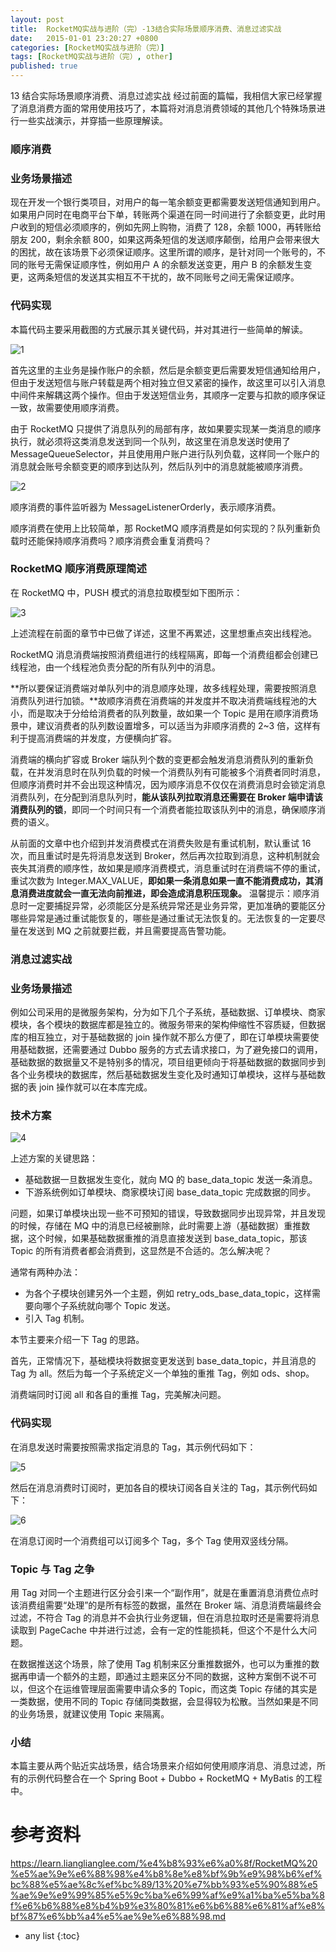 ```yaml
---
layout: post
title:  RocketMQ实战与进阶（完）-13结合实际场景顺序消费、消息过滤实战
date:   2015-01-01 23:20:27 +0800
categories: [RocketMQ实战与进阶（完）]
tags: [RocketMQ实战与进阶（完）, other]
published: true
---
```




13 结合实际场景顺序消费、消息过滤实战
经过前面的篇幅，我相信大家已经掌握了消息消费方面的常用使用技巧了，本篇将对消息消费领域的其他几个特殊场景进行一些实战演示，并穿插一些原理解读。

### 顺序消费

### **业务场景描述**

现在开发一个银行类项目，对用户的每一笔余额变更都需要发送短信通知到用户。如果用户同时在电商平台下单，转账两个渠道在同一时间进行了余额变更，此时用户收到的短信必须顺序的，例如先网上购物，消费了 128，余额 1000，再转账给朋友 200，剩余余额 800，如果这两条短信的发送顺序颠倒，给用户会带来很大的困扰，故在该场景下必须保证顺序。这里所谓的顺序，是针对同一个账号的，不同的账号无需保证顺序性，例如用户 A 的余额发送变更，用户 B 的余额发生变更，这两条短信的发送其实相互不干扰的，故不同账号之间无需保证顺序。

### **代码实现**

本篇代码主要采用截图的方式展示其关键代码，并对其进行一些简单的解读。

![1](https://learn.lianglianglee.com/%e4%b8%93%e6%a0%8f/RocketMQ%20%e5%ae%9e%e6%88%98%e4%b8%8e%e8%bf%9b%e9%98%b6%ef%bc%88%e5%ae%8c%ef%bc%89/assets/20200823180055930.png)

首先这里的主业务是操作账户的余额，然后是余额变更后需要发短信通知给用户，但由于发送短信与账户转载是两个相对独立但又紧密的操作，故这里可以引入消息中间件来解耦这两个操作。但由于发送短信业务，其顺序一定要与扣款的顺序保证一致，故需要使用顺序消费。

由于 RocketMQ 只提供了消息队列的局部有序，故如果要实现某一类消息的顺序执行，就必须将这类消息发送到同一个队列，故这里在消息发送时使用了 MessageQueueSelector，并且使用用户账户进行队列负载，这样同一个账户的消息就会账号余额变更的顺序到达队列，然后队列中的消息就能被顺序消费。

![2](https://learn.lianglianglee.com/%e4%b8%93%e6%a0%8f/RocketMQ%20%e5%ae%9e%e6%88%98%e4%b8%8e%e8%bf%9b%e9%98%b6%ef%bc%88%e5%ae%8c%ef%bc%89/assets/2020082318010499.png)

顺序消费的事件监听器为 MessageListenerOrderly，表示顺序消费。

顺序消费在使用上比较简单，那 RocketMQ 顺序消费是如何实现的？队列重新负载时还能保持顺序消费吗？顺序消费会重复消费吗？

### **RocketMQ 顺序消费原理简述**

在 RocketMQ 中，PUSH 模式的消息拉取模型如下图所示：

![3](https://learn.lianglianglee.com/%e4%b8%93%e6%a0%8f/RocketMQ%20%e5%ae%9e%e6%88%98%e4%b8%8e%e8%bf%9b%e9%98%b6%ef%bc%88%e5%ae%8c%ef%bc%89/assets/20200823180115406.png)

上述流程在前面的章节中已做了详述，这里不再累述，这里想重点突出线程池。

RocketMQ 消息消费端按照消费组进行的线程隔离，即每一个消费组都会创建已线程池，由一个线程池负责分配的所有队列中的消息。

**所以要保证消费端对单队列中的消息顺序处理，故多线程处理，需要按照消息消费队列进行加锁。**故顺序消费在消费端的并发度并不取决消费端线程池的大小，而是取决于分给给消费者的队列数量，故如果一个 Topic 是用在顺序消费场景中，建议消费者的队列数设置增多，可以适当为非顺序消费的 2~3 倍，这样有利于提高消费端的并发度，方便横向扩容。

消费端的横向扩容或 Broker 端队列个数的变更都会触发消息消费队列的重新负载，在并发消息时在队列负载的时候一个消费队列有可能被多个消费者同时消息，但顺序消费时并不会出现这种情况，因为顺序消息不仅仅在消费消息时会锁定消息消费队列，在分配到消息队列时，**能从该队列拉取消息还需要在 Broker 端申请该消费队列的锁**，即同一个时间只有一个消费者能拉取该队列中的消息，确保顺序消费的语义。

从前面的文章中也介绍到并发消费模式在消费失败是有重试机制，默认重试 16 次，而且重试时是先将消息发送到 Broker，然后再次拉取到消息，这种机制就会丧失其消费的顺序性，故如果是顺序消费模式，消息重试时在消费端不停的重试，重试次数为 Integer.MAX_VALUE，**即如果一条消息如果一直不能消费成功，其消息消费进度就会一直无法向前推进，即会造成消息积压现象。**
温馨提示：顺序消息时一定要捕捉异常，必须能区分是系统异常还是业务异常，更加准确的要能区分哪些异常是通过重试能恢复的，哪些是通过重试无法恢复的。无法恢复的一定要尽量在发送到 MQ 之前就要拦截，并且需要提高告警功能。

### 消息过滤实战

### **业务场景描述**

例如公司采用的是微服务架构，分为如下几个子系统，基础数据、订单模块、商家模块，各个模块的数据库都是独立的。微服务带来的架构伸缩性不容质疑，但数据库的相互独立，对于基础数据的 join 操作就不那么方便了，即在订单模块需要使用基础数据，还需要通过 Dubbo 服务的方式去请求接口，为了避免接口的调用，基础数据的数据量又不是特别多的情况，项目组更倾向于将基础数据的数据同步到各个业务模块的数据库，然后基础数据发生变化及时通知订单模块，这样与基础数据的表 join 操作就可以在本库完成。

### **技术方案**

![4](https://learn.lianglianglee.com/%e4%b8%93%e6%a0%8f/RocketMQ%20%e5%ae%9e%e6%88%98%e4%b8%8e%e8%bf%9b%e9%98%b6%ef%bc%88%e5%ae%8c%ef%bc%89/assets/20200823180123686.png)

上述方案的关键思路：

* 基础数据一旦数据发生变化，就向 MQ 的 base_data_topic 发送一条消息。
* 下游系统例如订单模块、商家模块订阅 base_data_topic 完成数据的同步。

问题，如果订单模块出现一些不可预知的错误，导致数据同步出现异常，并且发现的时候，存储在 MQ 中的消息已经被删除，此时需要上游（基础数据）重推数据，这个时候，如果基础数据重推的消息直接发送到 base_data_topic，那该 Topic 的所有消费者都会消费到，这显然是不合适的。怎么解决呢？

通常有两种办法：

* 为各个子模块创建另外一个主题，例如 retry_ods_base_data_topic，这样需要向哪个子系统就向哪个 Topic 发送。
* 引入 Tag 机制。

本节主要来介绍一下 Tag 的思路。

首先，正常情况下，基础模块将数据变更发送到 base_data_topic，并且消息的 Tag 为 all。然后为每一个子系统定义一个单独的重推 Tag，例如 ods、shop。

消费端同时订阅 all 和各自的重推 Tag，完美解决问题。

### **代码实现**

在消息发送时需要按照需求指定消息的 Tag，其示例代码如下：

![5](https://learn.lianglianglee.com/%e4%b8%93%e6%a0%8f/RocketMQ%20%e5%ae%9e%e6%88%98%e4%b8%8e%e8%bf%9b%e9%98%b6%ef%bc%88%e5%ae%8c%ef%bc%89/assets/20200823180130930.png)

然后在消息消费时订阅时，更加各自的模块订阅各自关注的 Tag，其示例代码如下：

![6](https://learn.lianglianglee.com/%e4%b8%93%e6%a0%8f/RocketMQ%20%e5%ae%9e%e6%88%98%e4%b8%8e%e8%bf%9b%e9%98%b6%ef%bc%88%e5%ae%8c%ef%bc%89/assets/20200823180139407.png)

在消息订阅时一个消费组可以订阅多个 Tag，多个 Tag 使用双竖线分隔。

### **Topic 与 Tag 之争**

用 Tag 对同一个主题进行区分会引来一个“副作用”，就是在重置消息消费位点时该消费组需要“处理”的是所有标签的数据，虽然在 Broker 端、消息消费端最终会过滤，不符合 Tag 的消息并不会执行业务逻辑，但在消息拉取时还是需要将消息读取到 PageCache 中并进行过滤，会有一定的性能损耗，但这个不是什么大问题。

在数据推送这个场景，除了使用 Tag 机制来区分重推数据外，也可以为重推的数据再申请一个额外的主题，即通过主题来区分不同的数据，这种方案倒不说不可以，但这个在运维管理层面需要申请众多的 Topic，而这类 Topic 存储的其实是一类数据，使用不同的 Topic 存储同类数据，会显得较为松散。当然如果是不同的业务场景，就建议使用 Topic 来隔离。

### 小结

本篇主要从两个贴近实战场景，结合场景来介绍如何使用顺序消息、消息过滤，所有的示例代码整合在一个 Spring Boot + Dubbo + RocketMQ + MyBatis 的工程中。




# 参考资料

https://learn.lianglianglee.com/%e4%b8%93%e6%a0%8f/RocketMQ%20%e5%ae%9e%e6%88%98%e4%b8%8e%e8%bf%9b%e9%98%b6%ef%bc%88%e5%ae%8c%ef%bc%89/13%20%e7%bb%93%e5%90%88%e5%ae%9e%e9%99%85%e5%9c%ba%e6%99%af%e9%a1%ba%e5%ba%8f%e6%b6%88%e8%b4%b9%e3%80%81%e6%b6%88%e6%81%af%e8%bf%87%e6%bb%a4%e5%ae%9e%e6%88%98.md

* any list
{:toc}
